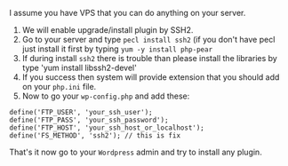 I assume you have VPS that you can do anything on your server.

1. We will enable upgrade/install plugin by SSH2.
2. Go to your server and type `pecl install ssh2` (if you don't have pecl just install it first by typing `yum -y install php-pear`
3. If during install `ssh2` there is trouble than please install the libraries by type 'yum install libssh2-devel'
4. If you success then system will provide extension that you should add on your `php.ini` file.
5. Now to go your `wp-config.php` and add these:
```
define('FTP_USER', 'your_ssh_user');
define('FTP_PASS', 'your_ssh_password');
define('FTP_HOST', 'your_ssh_host_or_localhost');
define('FS_METHOD', 'ssh2'); // this is fix
```
That's it now go to your `Wordpress` admin and try to install any plugin.
